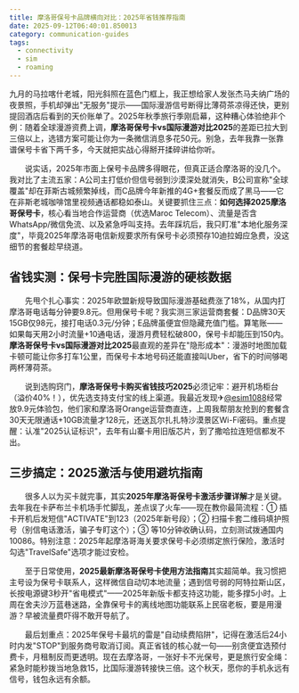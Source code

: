 ```yaml
---
title: 摩洛哥保号卡品牌横向对比：2025年省钱推荐指南
date: 2025-09-12T06:40:01.850013
category: communication-guides
tags:
  - connectivity
  - sim
  - roaming
---
```


九月的马拉喀什老城，阳光斜照在蓝色门框上，我正想给家人发张杰马夫纳广场的夜景照，手机却弹出"无服务"提示——国际漫游信号断得比薄荷茶凉得还快，更别提回酒店后看到的天价账单了。2025年秋季旅行季刚启幕，这种糟心体验绝非个例：随着全球漫游资费上调，**摩洛哥保号卡vs国际漫游对比2025**的差距已拉大到三倍以上，选错方案可能让你为一条微信消息多花50元。别急，去年我靠一张靠谱保号卡省下两千多，今天就把实战心得掰开揉碎讲给你听。

　　说实话，2025年市面上保号卡品牌多得眼花，但真正适合摩洛哥的没几个。我对比了主流五家：A公司主打低价但信号弱到沙漠深处就消失，B公司宣称"全球覆盖"却在菲斯古城频繁掉线，而C品牌今年新推的4G+套餐反而成了黑马——它在非斯老城咖啡馆里视频通话都稳如泰山。关键要抓住三点：**如何选择2025摩洛哥保号卡**，核心看当地合作运营商（优选Maroc Telecom）、流量是否含WhatsApp/微信免流、以及紧急呼叫支持。去年踩坑后，我只盯准"本地化服务深度"，毕竟2025年摩洛哥电信新规要求所有保号卡必须预存10迪拉姆应急费，没这细节的套餐趁早绕道。

## 省钱实测：保号卡完胜国际漫游的硬核数据
　　先甩个扎心事实：2025年欧盟新规导致国际漫游基础费涨了18%，从国内打摩洛哥电话每分钟要9.8元。但用保号卡呢？我实测三家运营商套餐：D品牌30天15GB仅98元，接打电话0.3元/分钟；E品牌虽便宜但隐藏充值门槛。算笔账——如果每天用2小时流量+10通电话，漫游月费轻松破800，保号卡却能压到150内。**摩洛哥保号卡vs国际漫游对比2025**最直观的差异在"隐形成本"：漫游时地图加载卡顿可能让你多打车1公里，而保号卡本地号码还能直接叫Uber，省下的时间够喝两杯薄荷茶。

　　说到选购窍门，**摩洛哥保号卡购买省钱技巧2025**必须记牢：避开机场柜台（溢价40%！），优先选支持支付宝的线上渠道。我最近发现✈[@esim1088](https://t.me/s/esim1088)经常放9.9元体验包，他们家和摩洛哥Orange运营商直连，上周我帮朋友抢到的套餐含30天无限通话+10GB流量才128元，还送瓦尔扎扎特沙漠景区Wi-Fi密码。重点提醒：认准"2025认证标识"，去年有山寨卡用旧版芯片，到了撒哈拉连短信都发不出。

## 三步搞定：2025激活与使用避坑指南
　　很多人以为买卡就完事，其实**2025年摩洛哥保号卡激活步骤详解**才是关键。去年我在卡萨布兰卡机场手忙脚乱，差点误了火车——现在教你最简流程：① 插卡开机后发短信"ACTIVATE"到123（2025年新号段）；② 扫描卡套二维码填护照号（别信电话激活，骗子专盯这个）；③ 等10分钟收确认码，立刻测试拨通国内10086。特别注意：2025年起摩洛哥海关要求保号卡必须绑定旅行保险，激活时勾选"TravelSafe"选项才能过安检。

　　至于日常使用，**2025最新摩洛哥保号卡使用方法指南**其实超简单。我习惯把主号设为保号卡联系人，这样微信自动切本地流量；遇到信号弱的阿特拉斯山区，长按电源键3秒开"省电模式"——2025年新版卡都支持这功能，能多撑5小时。上周在舍夫沙万蓝巷迷路，全靠保号卡的离线地图功能联系上民宿老板，要是用漫游？早被流量费吓得不敢开导航了。

　　最后划重点：2025年保号卡最坑的雷是"自动续费陷阱"，记得在激活后24小时内发"STOP"到服务商号取消订阅。真正省钱的核心就一句——别贪便宜选预付费卡，月租制反而更透明。现在去摩洛哥，一张好卡不光保号，更是旅行安全绳：紧急时能秒拨当地急救15，比国际漫游转接快三倍。这个秋天，愿你的手机永远有信号，钱包永远有余额。